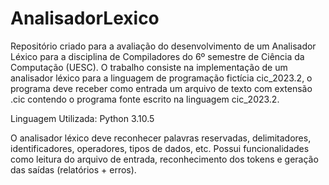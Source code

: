 # AnalisadorLexico

Repositório criado para a avaliação do desenvolvimento de um Analisador Léxico para a disciplina de Compiladores do 6º semestre de Ciência da Computação (UESC).
O trabalho consiste na implementação de um analisador léxico para a linguagem de programação fictícia cic_2023.2, o programa deve receber como entrada um arquivo de
texto com extensão .cic contendo o programa fonte escrito na linguagem cic_2023.2.

Linguagem Utilizada: Python 3.10.5

O analisador léxico deve reconhecer palavras reservadas, delimitadores, identificadores, operadores, tipos de dados, etc.
Possui funcionalidades como leitura do arquivo de entrada, reconhecimento dos tokens e geração das saídas (relatórios + erros).
